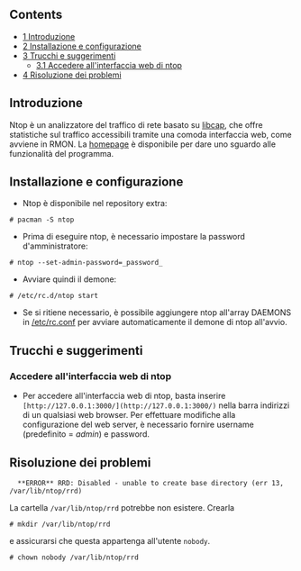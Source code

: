 ## Contents

*   [1 Introduzione](#Introduzione)
*   [2 Installazione e configurazione](#Installazione_e_configurazione)
*   [3 Trucchi e suggerimenti](#Trucchi_e_suggerimenti)
    *   [3.1 Accedere all'interfaccia web di ntop](#Accedere_all.27interfaccia_web_di_ntop)
*   [4 Risoluzione dei problemi](#Risoluzione_dei_problemi)

## Introduzione

Ntop è un analizzatore del traffico di rete basato su [libcap](http://www.tcpdump.org/), che offre statistiche sul traffico accessibili tramite una comoda interfaccia web, come avviene in RMON. La [homepage](http://www.ntop.org/overview.html) è disponibile per dare uno sguardo alle funzionalità del programma.

## Installazione e configurazione

*   Ntop è disponibile nel repository extra:

```
# pacman -S ntop

```

*   Prima di eseguire ntop, è necessario impostare la password d'amministratore:

```
# ntop --set-admin-password=_password_

```

*   Avviare quindi il demone:

```
# /etc/rc.d/ntop start

```

*   Se si ritiene necessario, è possibile aggiungere ntop all'array DAEMONS in [/etc/rc.conf](https://wiki.archlinux.org/index.php/Rc.conf_(Italiano)) per avviare automaticamente il demone di ntop all'avvio.

## Trucchi e suggerimenti

### Accedere all'interfaccia web di ntop

*   Per accedere all'interfaccia web di ntop, basta inserire `[http://127.0.0.1:3000/](http://127.0.0.1:3000/)` nella barra indirizzi di un qualsiasi web browser. Per effettuare modifiche alla configurazione del web server, è necessario fornire username (predefinito = _admin_) e password.

## Risoluzione dei problemi

```
  **ERROR** RRD: Disabled - unable to create base directory (err 13, /var/lib/ntop/rrd)

```

La cartella `/var/lib/ntop/rrd` potrebbe non esistere. Crearla

```
# mkdir /var/lib/ntop/rrd

```

e assicurarsi che questa appartenga all'utente `nobody`.

```
# chown nobody /var/lib/ntop/rrd

```